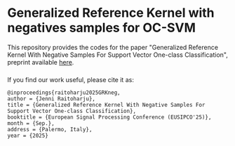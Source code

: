# Generalized Reference Kernel with negatives samples for OC-SVM

This repository provides the codes for the paper "Generalized Reference Kernel With Negative
Samples For Support Vector One-class Classification", preprint available [here].




### 
If you find our work useful, please cite it as:
```
@inproceedings{raitoharju2025GRKneg,
author = {Jenni Raitoharju},
title = {Generalized Reference Kernel With Negative Samples For Support Vector One-class Classification},
booktitle = {European Signal Processing Conference (EUSIPCO'25)},
month = {Sep.},
address = {Palermo, Italy},
year = {2025}
```
[here]: <https://arxiv.org/abs/2205.00534>

